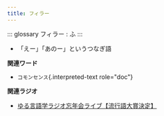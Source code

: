 ```yaml
---
title: フィラー
---
```


::: glossary
フィラー : ふ
:::

-   「えー」「あのー」というつなぎ語

**関連ワード**

-   `コモンセンス`{.interpreted-text role="doc"}

**関連ラジオ**

-   [ゆる言語学ラジオ忘年会ライブ【流行語大賞決定】](https://www.youtube.com/watch?v=poT4BzX7e_Q)
